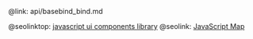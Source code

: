 @link: api/basebind_bind.md

@seolinktop: [javascript ui components library](https://webix.com)
@seolink: [JavaScript Map](https://webix.com/widget/maps/)